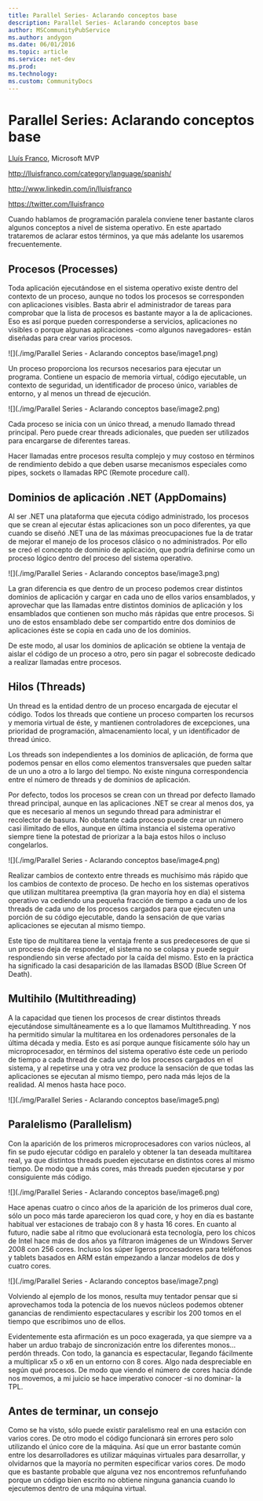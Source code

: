 ```yaml
---
title: Parallel Series- Aclarando conceptos base
description: Parallel Series- Aclarando conceptos base
author: MSCommunityPubService
ms.author: andygon
ms.date: 06/01/2016
ms.topic: article
ms.service: net-dev
ms.prod: 
ms.technology:
ms.custom: CommunityDocs
---
```


# Parallel Series: Aclarando conceptos base


[Lluís Franco](http://lluisfranco.com/about/), Microsoft MVP

http://lluisfranco.com/category/language/spanish/

http://www.linkedin.com/in/lluisfranco

https://twitter.com/lluisfranco

Cuando hablamos de programación paralela conviene tener bastante claros
algunos conceptos a nivel de sistema operativo. En este apartado
trataremos de aclarar estos términos, ya que más adelante los usaremos
frecuentemente.

Procesos (Processes)
--------------------

Toda aplicación ejecutándose en el sistema operativo existe dentro del
contexto de un proceso, aunque no todos los procesos se corresponden con
aplicaciones visibles. Basta abrir el administrador de tareas para
comprobar que la lista de procesos es bastante mayor a la de
aplicaciones. Eso es así porque pueden corresponderse a servicios,
aplicaciones no visibles o porque algunas aplicaciones -como algunos
navegadores- están diseñadas para crear varios procesos.

![](./img/Parallel Series - Aclarando conceptos base/image1.png)

Un proceso proporciona los recursos necesarios para ejecutar un
programa. Contiene un espacio de memoria virtual, código ejecutable, un
contexto de seguridad, un identificador de proceso único, variables de
entorno, y al menos un thread de ejecución.

![](./img/Parallel Series - Aclarando conceptos base/image2.png)

Cada proceso se inicia con un único thread, a menudo llamado thread
principal. Pero puede crear threads adicionales, que pueden ser
utilizados para encargarse de diferentes tareas.

Hacer llamadas entre procesos resulta complejo y muy costoso en términos
de rendimiento debido a que deben usarse mecanismos especiales como
pipes, sockets o llamadas RPC (Remote procedure call).

Dominios de aplicación .NET (AppDomains)
----------------------------------------

Al ser .NET una plataforma que ejecuta código administrado, los procesos
que se crean al ejecutar éstas aplicaciones son un poco diferentes, ya
que cuando se diseñó .NET una de las máximas preocupaciones fue la de
tratar de mejorar el manejo de los procesos clásico o no administrados.
Por ello se creó el concepto de dominio de aplicación, que podría
definirse como un proceso lógico dentro del proceso del sistema
operativo.

![](./img/Parallel Series - Aclarando conceptos base/image3.png)
    

La gran diferencia es que dentro de un proceso podemos crear distintos
dominios de aplicación y cargar en cada uno de ellos varios ensamblados,
y aprovechar que las llamadas entre distintos dominios de aplicación y
los ensamblados que contienen son mucho más rápidas que entre procesos.
Si uno de estos ensamblado debe ser compartido entre dos dominios de
aplicaciones éste se copia en cada uno de los dominios.

De este modo, al usar los dominios de aplicación se obtiene la ventaja
de aislar el código de un proceso a otro, pero sin pagar el sobrecoste
dedicado a realizar llamadas entre procesos.

Hilos (Threads)
---------------

Un thread es la entidad dentro de un proceso encargada de ejecutar el
código. Todos los threads que contiene un proceso comparten los recursos
y memoria virtual de éste, y mantienen controladores de excepciones, una
prioridad de programación, almacenamiento local, y un identificador de
thread único.

Los threads son independientes a los dominios de aplicación, de forma
que podemos pensar en ellos como elementos transversales que pueden
saltar de un uno a otro a lo largo del tiempo. No existe ninguna
correspondencia entre el número de threads y de dominios de aplicación.

Por defecto, todos los procesos se crean con un thread por defecto
llamado thread principal, aunque en las aplicaciones .NET se crear al
menos dos, ya que es necesario al menos un segundo thread para
administrar el recolector de basura. No obstante cada proceso puede
crear un número casi ilimitado de ellos, aunque en última instancia el
sistema operativo siempre tiene la potestad de priorizar a la baja estos
hilos o incluso congelarlos.

![](./img/Parallel Series - Aclarando conceptos base/image4.png)
    

Realizar cambios de contexto entre threads es muchísimo más rápido que
los cambios de contexto de proceso. De hecho en los sistemas operativos
que utilizan multitarea preemptiva (la gran mayoría hoy en día) el
sistema operativo va cediendo una pequeña fracción de tiempo a cada uno
de los threads de cada uno de los procesos cargados para que ejecuten
una porción de su código ejecutable, dando la sensación de que varias
aplicaciones se ejecutan al mismo tiempo.

Este tipo de multitarea tiene la ventaja frente a sus predecesores de
que si un proceso deja de responder, el sistema no se colapsa y puede
seguir respondiendo sin verse afectado por la caída del mismo. Esto en
la práctica ha significado la casi desaparición de las llamadas BSOD
(Blue Screen Of Death).

Multihilo (Multithreading)
--------------------------

A la capacidad que tienen los procesos de crear distintos threads
ejecutándose simultáneamente es a lo que llamamos Multithreading. Y nos
ha permitido simular la multitarea en los ordenadores personales de la
última década y media. Esto es así porque aunque físicamente sólo hay un
microprocesador, en términos del sistema operativo éste cede un periodo
de tiempo a cada thread de cada uno de los procesos cargados en el
sistema, y al repetirse una y otra vez produce la sensación de que todas
las aplicaciones se ejecutan al mismo tiempo, pero nada más lejos de la
realidad. Al menos hasta hace poco.

![](./img/Parallel Series - Aclarando conceptos base/image5.png)
    

Paralelismo (Parallelism)
-------------------------

Con la aparición de los primeros microprocesadores con varios núcleos,
al fin se pudo ejecutar código en paralelo y obtener la tan deseada
multitarea real, ya que distintos threads pueden ejecutarse en distintos
cores al mismo tiempo. De modo que a más cores, más threads pueden
ejecutarse y por consiguiente más código.

![](./img/Parallel Series - Aclarando conceptos base/image6.png)
    

Hace apenas cuatro o cinco años de la aparición de los primeros dual
core, sólo un poco más tarde aparecieron los quad core, y hoy en día es
bastante habitual ver estaciones de trabajo con 8 y hasta 16 cores. En
cuanto al futuro, nadie sabe al ritmo que evolucionará esta tecnología,
pero los chicos de Intel hace más de dos años ya filtraron imágenes de
un Windows Server 2008 con 256 cores. Incluso los súper ligeros
procesadores para teléfonos y tablets basados en ARM están empezando a
lanzar modelos de dos y cuatro cores.

![](./img/Parallel Series - Aclarando conceptos base/image7.png)
    

Volviendo al ejemplo de los monos, resulta muy tentador pensar que si
aprovechamos toda la potencia de los nuevos núcleos podemos obtener
ganancias de rendimiento espectaculares y escribir los 200 tomos en el
tiempo que escribimos uno de ellos.

Evidentemente esta afirmación es un poco exagerada, ya que siempre va a
haber un arduo trabajo de sincronización entre los diferentes monos…
perdón threads. Con todo, la ganancia es espectacular, llegando
fácilmente a multiplicar x5 o x6 en un entorno con 8 cores. Algo nada
despreciable en según qué procesos. De modo que viendo el número de
cores hacia dónde nos movemos, a mi juicio se hace imperativo conocer
-si no dominar- la TPL.

Antes de terminar, un consejo
-----------------------------

Como se ha visto, sólo puede existir paralelismo real en una estación
con varios cores. De otro modo el código funcionará sin errores pero
solo utilizando el único core de la máquina. Así que un error bastante
común entre los desarrolladores es utilizar máquinas virtuales para
desarrollar, y olvidarnos que la mayoría no permiten especificar varios
cores. De modo que es bastante probable que alguna vez nos encontremos
refunfuñando porque un código bien escrito no obtiene ninguna ganancia
cuando lo ejecutemos dentro de una máquina virtual.




